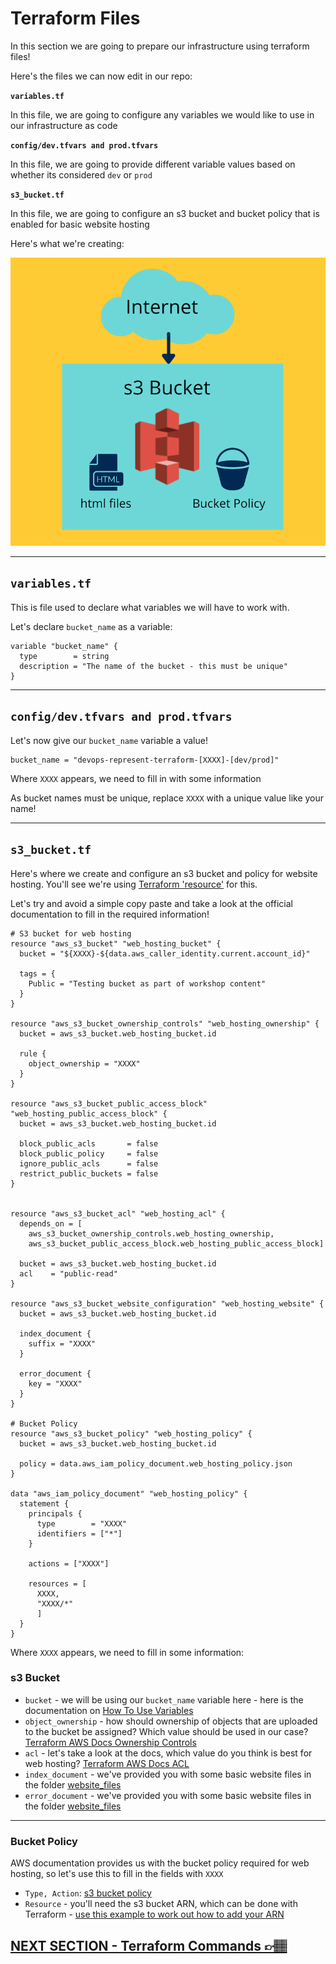 # Terraform Files

In this section we are going to prepare our infrastructure using terraform files!

Here's the files we can now edit in our repo:

**`variables.tf`**

In this file, we are going to configure any variables we would like to use in our infrastructure as code

**`config/dev.tfvars and prod.tfvars`**

In this file, we are going to provide different variable values based on whether its considered `dev` or `prod`

**`s3_bucket.tf`**

In this file, we are going to configure an s3 bucket and bucket policy that is enabled for basic website hosting

Here's what we're creating:

![s3 bucket for web hosting](../images/s3-web-hosting.png)

---

## `variables.tf`

This is file used to declare what variables we will have to work with.

Let's declare `bucket_name` as a variable:

```
variable "bucket_name" {
  type        = string
  description = "The name of the bucket - this must be unique"
}
```

---

## `config/dev.tfvars and prod.tfvars`

Let's now give our `bucket_name` variable a value!

```
bucket_name = "devops-represent-terraform-[XXXX]-[dev/prod]"
```

Where `XXXX` appears, we need to fill in with some information

As bucket names must be unique, replace `XXXX` with a unique value like your name!

---

## `s3_bucket.tf`

Here's where we create and configure an s3 bucket and policy for website hosting. You'll see we're using [Terraform 'resource'](https://www.terraform.io/docs/language/resources/syntax.html) for this.

Let's try and avoid a simple copy paste and take a look at the official documentation to fill in the required information!

```
# S3 bucket for web hosting
resource "aws_s3_bucket" "web_hosting_bucket" {
  bucket = "${XXXX}-${data.aws_caller_identity.current.account_id}"

  tags = {
    Public = "Testing bucket as part of workshop content"
  }
}

resource "aws_s3_bucket_ownership_controls" "web_hosting_ownership" {
  bucket = aws_s3_bucket.web_hosting_bucket.id

  rule {
    object_ownership = "XXXX"
  }
}

resource "aws_s3_bucket_public_access_block" "web_hosting_public_access_block" {
  bucket = aws_s3_bucket.web_hosting_bucket.id

  block_public_acls       = false
  block_public_policy     = false
  ignore_public_acls      = false
  restrict_public_buckets = false
}


resource "aws_s3_bucket_acl" "web_hosting_acl" {
  depends_on = [
    aws_s3_bucket_ownership_controls.web_hosting_ownership,
    aws_s3_bucket_public_access_block.web_hosting_public_access_block]

  bucket = aws_s3_bucket.web_hosting_bucket.id
  acl    = "public-read"
}

resource "aws_s3_bucket_website_configuration" "web_hosting_website" {
  bucket = aws_s3_bucket.web_hosting_bucket.id

  index_document {
    suffix = "XXXX"
  }

  error_document {
    key = "XXXX"
  }
}

# Bucket Policy
resource "aws_s3_bucket_policy" "web_hosting_policy" {
  bucket = aws_s3_bucket.web_hosting_bucket.id

  policy = data.aws_iam_policy_document.web_hosting_policy.json
}

data "aws_iam_policy_document" "web_hosting_policy" {
  statement {
    principals {
      type        = "XXXX"
      identifiers = ["*"]
    }

    actions = ["XXXX"]

    resources = [
      XXXX,
      "XXXX/*"
      ]
  }
}

```

Where `XXXX` appears, we need to fill in some information:

### s3 Bucket

- `bucket` - we will be using our `bucket_name` variable here - here is the documentation on [How To Use Variables](https://www.terraform.io/docs/language/values/variables.html#using-input-variable-values)
- `object_ownership` - how should ownership of objects that are uploaded to the bucket be assigned? Which value should be used in our case? [Terraform AWS Docs Ownership Controls](https://registry.terraform.io/providers/hashicorp/aws/latest/docs/resources/s3_bucket_ownership_controls)
- `acl` - let's take a look at the docs, which value do you think is best for web hosting? [Terraform AWS Docs ACL](https://registry.terraform.io/providers/hashicorp/aws/latest/docs/resources/s3_bucket_acl)
- `index_document` - we've provided you with some basic website files in the folder [website_files](/website_files)
- `error_document` - we've provided you with some basic website files in the folder [website_files](/website_files)

---

### Bucket Policy

AWS documentation provides us with the bucket policy required for web hosting, so let's use this to fill in the fields with `XXXX`

- `Type, Action`: [s3 bucket policy](https://registry.terraform.io/providers/hashicorp/aws/latest/docs/resources/s3_bucket_policy)
- `Resource` - you'll need the s3 bucket ARN, which can be done with Terraform - [use this example to work out how to add your ARN](https://registry.terraform.io/providers/hashicorp/aws/latest/docs/resources/s3_bucket_policy#basic-usage)

## [NEXT SECTION - Terraform Commands 👉🏽](06-deploy-update-destroy.md)
